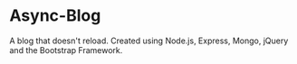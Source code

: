 # Async-Blog
A blog that doesn't reload. Created using Node.js, Express, Mongo, jQuery and the Bootstrap Framework.